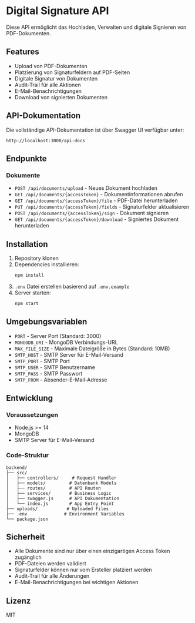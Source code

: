 # Digital Signature API

Diese API ermöglicht das Hochladen, Verwalten und digitale Signieren von PDF-Dokumenten.

## Features

- Upload von PDF-Dokumenten
- Platzierung von Signaturfeldern auf PDF-Seiten
- Digitale Signatur von Dokumenten
- Audit-Trail für alle Aktionen
- E-Mail-Benachrichtigungen
- Download von signierten Dokumenten

## API-Dokumentation

Die vollständige API-Dokumentation ist über Swagger UI verfügbar unter:
```
http://localhost:3000/api-docs
```

## Endpunkte

### Dokumente

- `POST /api/documents/upload` - Neues Dokument hochladen
- `GET /api/documents/{accessToken}` - Dokumentinformationen abrufen
- `GET /api/documents/{accessToken}/file` - PDF-Datei herunterladen
- `PUT /api/documents/{accessToken}/fields` - Signaturfelder aktualisieren
- `POST /api/documents/{accessToken}/sign` - Dokument signieren
- `GET /api/documents/{accessToken}/download` - Signiertes Dokument herunterladen

## Installation

1. Repository klonen
2. Dependencies installieren:
   ```bash
   npm install
   ```
3. `.env` Datei erstellen basierend auf `.env.example`
4. Server starten:
   ```bash
   npm start
   ```

## Umgebungsvariablen

- `PORT` - Server Port (Standard: 3000)
- `MONGODB_URI` - MongoDB Verbindungs-URL
- `MAX_FILE_SIZE` - Maximale Dateigröße in Bytes (Standard: 10MB)
- `SMTP_HOST` - SMTP Server für E-Mail-Versand
- `SMTP_PORT` - SMTP Port
- `SMTP_USER` - SMTP Benutzername
- `SMTP_PASS` - SMTP Passwort
- `SMTP_FROM` - Absender-E-Mail-Adresse

## Entwicklung

### Voraussetzungen

- Node.js >= 14
- MongoDB
- SMTP Server für E-Mail-Versand

### Code-Struktur

```
backend/
├── src/
│   ├── controllers/     # Request Handler
│   ├── models/         # Datenbank Models
│   ├── routes/         # API Routen
│   ├── services/       # Business Logic
│   ├── swagger.js      # API Dokumentation
│   └── index.js        # App Entry Point
├── uploads/           # Uploaded Files
├── .env              # Environment Variables
└── package.json
```

## Sicherheit

- Alle Dokumente sind nur über einen einzigartigen Access Token zugänglich
- PDF-Dateien werden validiert
- Signaturfelder können nur vom Ersteller platziert werden
- Audit-Trail für alle Änderungen
- E-Mail-Benachrichtigungen bei wichtigen Aktionen

## Lizenz

MIT
